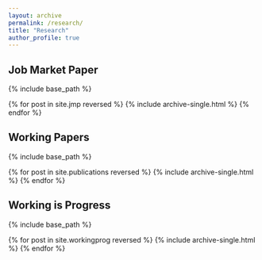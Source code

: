 ```yaml
---
layout: archive
permalink: /research/
title: "Research"
author_profile: true
---
```


## Job Market Paper

{% include base_path %}

{% for post in site.jmp reversed %}
{% include archive-single.html %}
{% endfor %}

## Working Papers

{% include base_path %}

{% for post in site.publications reversed %}
{% include archive-single.html %}
{% endfor %}


## Working is Progress

{% include base_path %}

{% for post in site.workingprog reversed %}
{% include archive-single.html %}
{% endfor %}
